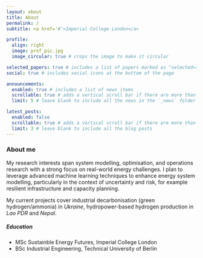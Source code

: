 ```yaml
---
layout: about
title: About
permalink: /
subtitle: <a href='#'>Imperial College London</a>

profile:
  align: right
  image: prof_pic.jpg
  image_circular: true # crops the image to make it circular

selected_papers: true # includes a list of papers marked as "selected={true}"
social: true # includes social icons at the bottom of the page

announcements:
  enabled: true # includes a list of news items
  scrollable: true # adds a vertical scroll bar if there are more than 3 news items
  limit: 5 # leave blank to include all the news in the `_news` folder

latest_posts:
  enabled: false
  scrollable: true # adds a vertical scroll bar if there are more than 3 new posts items
  limit: 3 # leave blank to include all the blog posts
---
```


### About me
My research interests span system modelling, optimisation, and operations research with a strong focus on real-world energy challenges. I plan to leverage advanced machine learning techniques to enhance energy system modelling, particularly in the context of uncertainty and risk, for example resilient infrastructure and capacity planning.

My current projects cover industrial decarbonisation (green hydrogen/ammonia) in _Ukraine_, hydropower-based hydrogen production in _Lao PDR_ and _Nepal_.

##### Education

- MSc Sustainble Energy Futures, Imperial College London
- BSc Industrial Engineering, Technical University of Berlin